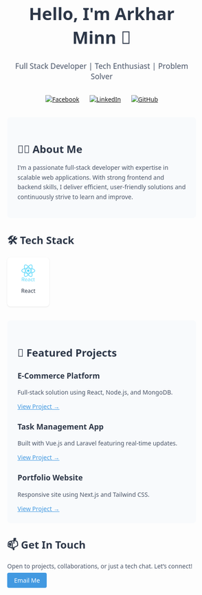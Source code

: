 <div align="center" style="max-width: 800px; margin: auto; padding: 2rem; font-family: 'Segoe UI', Tahoma, Geneva, Verdana, sans-serif; color: #2d3748;">

  <!-- Header -->
  <header style="margin-bottom: 2rem;">
    <h1 style="font-size: 2.5rem; font-weight: 700;">Hello, I'm Arkhar Minn 👋</h1>
    <p style="font-size: 1.1rem; color: #4a5568;">Full Stack Developer | Tech Enthusiast | Problem Solver</p>
  </header>

  <!-- Social Links -->
  <section style="display: flex; justify-content: center; gap: 1.5rem; margin-bottom: 2rem;">
    <a href="https://www.facebook.com/akmin.9060" target="_blank" title="Facebook">
      <img src="https://raw.githubusercontent.com/rahuldkjain/github-profile-readme-generator/master/src/images/icons/Social/facebook.svg" alt="Facebook" width="32" />
    </a>
    <a href="https://www.linkedin.com/in/arkhar-minn-901a752a8" target="_blank" title="LinkedIn">
      <img src="https://upload.wikimedia.org/wikipedia/commons/8/81/LinkedIn_icon.svg" alt="LinkedIn" width="32" />
    </a>
    <a href="https://github.com/ArKharMinn" target="_blank" title="GitHub">
      <img src="https://raw.githubusercontent.com/rahuldkjain/github-profile-readme-generator/master/src/images/icons/Social/github.svg" alt="GitHub" width="32" />
    </a>
  </section>

  <!-- About Me -->
  <section style="background: #f8fafc; padding: 1.5rem; border-radius: 8px; margin-bottom: 2rem; text-align: left;">
    <h2 style="font-size: 1.5rem; font-weight: 600; margin-bottom: 1rem;">👨‍💻 About Me</h2>
    <p style="line-height: 1.6; color: #4a5568;">
      I'm a passionate full-stack developer with expertise in scalable web applications. With strong frontend and backend skills,
      I deliver efficient, user-friendly solutions and continuously strive to learn and improve.
    </p>
  </section>

  <!-- Tech Stack -->
  <section style="margin-bottom: 2rem; text-align: left;">
    <h2 style="font-size: 1.5rem; font-weight: 600; margin-bottom: 1rem;">🛠️ Tech Stack</h2>
    <div style="display: grid; grid-template-columns: repeat(auto-fill, minmax(80px, 1fr)); gap: 1rem;">
      <!-- Example Stack Item -->
      <div style="background: white; padding: 1rem; border-radius: 8px; box-shadow: 0 1px 3px rgba(0,0,0,0.1); text-align: center;">
        <img src="https://raw.githubusercontent.com/devicons/devicon/master/icons/react/react-original-wordmark.svg" alt="React" width="40" />
        <p style="margin-top: 0.5rem; font-size: 0.8rem;">React</p>
      </div>
      <!-- Repeat for each tech -->
      <!-- Vue, Node.js, Laravel, MySQL, MongoDB, AWS, Docker, etc. -->
    </div>
  </section>

  <!-- Projects -->
  <section style="background: #f8fafc; padding: 1.5rem; border-radius: 8px; margin-bottom: 2rem; text-align: left;">
    <h2 style="font-size: 1.5rem; font-weight: 600; margin-bottom: 1rem;">🚀 Featured Projects</h2>
    <div>
      <h3 style="font-size: 1.1rem; font-weight: 600;">E-Commerce Platform</h3>
      <p style="color: #4a5568;">Full-stack solution using React, Node.js, and MongoDB.</p>
      <a href="#" style="color: #4299e1;">View Project →</a>
    </div>
    <div style="margin-top: 1rem;">
      <h3 style="font-size: 1.1rem; font-weight: 600;">Task Management App</h3>
      <p style="color: #4a5568;">Built with Vue.js and Laravel featuring real-time updates.</p>
      <a href="#" style="color: #4299e1;">View Project →</a>
    </div>
    <div style="margin-top: 1rem;">
      <h3 style="font-size: 1.1rem; font-weight: 600;">Portfolio Website</h3>
      <p style="color: #4a5568;">Responsive site using Next.js and Tailwind CSS.</p>
      <a href="#" style="color: #4299e1;">View Project →</a>
    </div>
  </section>

  <!-- Contact -->
  <section style="text-align: left;">
    <h2 style="font-size: 1.5rem; font-weight: 600; margin-bottom: 1rem;">📫 Get In Touch</h2>
    <p style="color: #4a5568;">Open to projects, collaborations, or just a tech chat. Let’s connect!</p>
    <a href="mailto:your.email@example.com" style="background: #4299e1; color: white; padding: 0.5rem 1rem; border-radius: 4px; text-decoration: none;">Email Me</a>
  </section>
</div>
